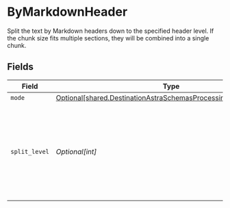 # ByMarkdownHeader

Split the text by Markdown headers down to the specified header level. If the chunk size fits multiple sections, they will be combined into a single chunk.


## Fields

| Field                                                                                                                                          | Type                                                                                                                                           | Required                                                                                                                                       | Description                                                                                                                                    |
| ---------------------------------------------------------------------------------------------------------------------------------------------- | ---------------------------------------------------------------------------------------------------------------------------------------------- | ---------------------------------------------------------------------------------------------------------------------------------------------- | ---------------------------------------------------------------------------------------------------------------------------------------------- |
| `mode`                                                                                                                                         | [Optional[shared.DestinationAstraSchemasProcessingTextSplitterMode]](../../models/shared/destinationastraschemasprocessingtextsplittermode.md) | :heavy_minus_sign:                                                                                                                             | N/A                                                                                                                                            |
| `split_level`                                                                                                                                  | *Optional[int]*                                                                                                                                | :heavy_minus_sign:                                                                                                                             | Level of markdown headers to split text fields by. Headings down to the specified level will be used as split points                           |